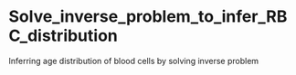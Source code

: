 # Solve_inverse_problem_to_infer_RBC_distribution
Inferring age distribution of blood cells by solving inverse problem
